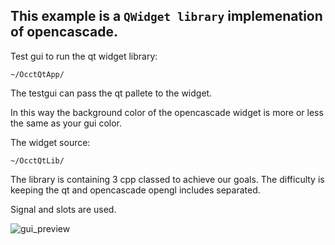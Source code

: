 This example is a  `QWidget library` implemenation of opencascade.
-----------------------

Test gui to run the qt widget library:

    ~/OcctQtApp/

The testgui can pass the qt pallete to the widget. 

In this way the background color of the opencascade widget is more or less the same as your gui color.

The widget source:

    ~/OcctQtLib/

The library is containing 3 cpp classed to achieve our goals.
The difficulty is keeping the qt and opencascade opengl includes separated. 

Signal and slots are used.


![gui_preview](https://user-images.githubusercontent.com/44880102/151471698-0d010bd5-c03e-41b2-b735-5368c0205b6c.jpg)

